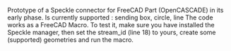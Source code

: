 Prototype of a Speckle connector for FreeCAD Part (OpenCASCADE) in its early phase.
Is currently supported : sending box, circle, line
The code works as a FreeCAD Macro.
To test it, make sure you have installed the Speckle manager, then set the stream_id (line 18) to yours, create some (supported) geometries and run the macro.
